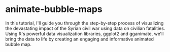 # animate-bubble-maps
In this tutorial, I'll guide you through the step-by-step process of visualizing the devastating impact of the Syrian civil war using data on civilian fatalities. Using R's powerful data visualization libraries, ggplot2 and gganimate, we'll bring the data to life by creating an engaging and informative animated bubble map.

